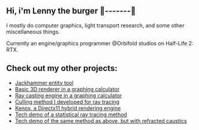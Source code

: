 ## Hi, i'm Lenny the burger 🔦-------🔺
I mostly do computer graphics, light transport research, and some other miscellaneous things.

Currently an engine/graphics programmer @Orbifold studios on Half-Life 2: RTX.

## Check out my other projects:
- [Jackhammer entity tool](https://github.com/Lenny-the-burger/jackhammer-entity-tool)
- [Basic 3D renderer in a graphing calculator](https://www.desmos.com/calculator/sgj6yzt48v)
- [Ray casting engine in a graphing calculator](https://www.desmos.com/calculator/9pena6ikij)
- [Culling method I developed for ray tracing](https://www.desmos.com/calculator/lez3huteog)
- [Kenos, a Directx11 hybrid rendering engine](https://github.com/Lenny-the-burger/Kenos)
- [Tech demo of a statistical ray tracing method](https://www.desmos.com/calculator/vgunkhtc7g)
- [Tech demo of the same method as above, but with refracted caustics](https://www.desmos.com/calculator/e5qpngkyci)
